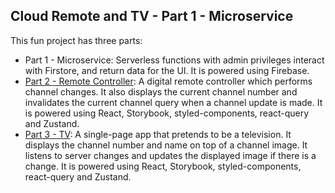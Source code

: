 ## Cloud Remote and TV - Part 1 - Microservice

This fun project has three parts:

-   Part 1 - Microservice: Serverless functions with admin privileges interact with Firstore, and return data for the UI. It is powered using Firebase.
-   [Part 2 - Remote Controller](https://github.com/alitursucular/cloud-remote-and-tv-part2-remote): A digital remote controller which performs channel changes. It also displays the current channel number and invalidates the current channel query when a channel update is made. It is powered using React, Storybook, styled-components, react-query and Zustand.
-   [Part 3 - TV](https://github.com/alitursucular/cloud-remote-and-tv-part3-tv): A single-page app that pretends to be a television. It displays the channel number and name on top of a channel image. It listens to server changes and updates the displayed image if there is a change. It is powered using React, Storybook, styled-components, react-query and Zustand.
